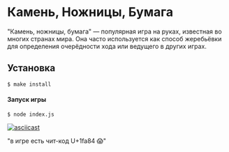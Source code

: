 # Камень, Ножницы, Бумага

"Камень, ножницы, бумага" — популярная игра на руках, известная во многих странах мира. Она часто используется как способ жеребьёвки для определения очерёдности хода или ведущего в других играх.


## Установка

```
$ make install
```


#### Запуск игры

```
$ node index.js
``` 

[![asciicast](https://asciinema.org/a/1iyOdR0UwgMbQ7HT5aO03c42W.svg)](https://asciinema.org/a/1iyOdR0UwgMbQ7HT5aO03c42W)


"в игре есть чит-код U+1fa84 😱"